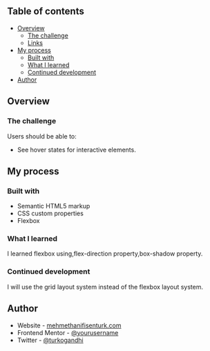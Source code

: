 ## Table of contents

- [Overview](#overview)
  - [The challenge](#the-challenge)
  - [Links](#links)
- [My process](#my-process)
  - [Built with](#built-with)
  - [What I learned](#what-i-learned)
  - [Continued development](#continued-development)
- [Author](#author)


## Overview

### The challenge

Users should be able to:

- See hover states for interactive elements.



## My process

### Built with

- Semantic HTML5 markup
- CSS custom properties
- Flexbox


### What I learned

I learned flexbox using,flex-direction property,box-shadow property.




### Continued development

I will use the grid layout system instead of the flexbox layout system.




## Author

- Website - [mehmethanifisenturk.com](http://www.mehmethanifisenturk.com)
- Frontend Mentor - [@yourusername](https://www.frontendmentor.io/profile/hanifisenturk)
- Twitter - [@turkogandhi](https://www.twitter.com/turkogandhi)





